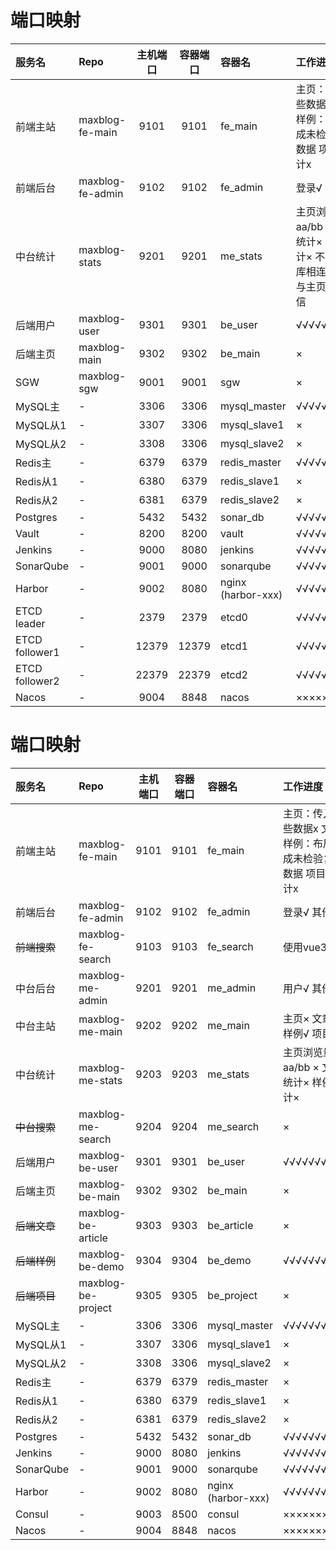 # 端口映射

| 服务名            | Repo             | 主机端口  | 容器端口  | 容器名                | 工作进度                                        |
|:---------------|:-----------------|:-----:|:-----:|:-------------------|:--------------------------------------------|
| 前端主站           | maxblog-fe-main  | 9101  | 9101  | fe_main            | 主页：传入哪些数据x 文章× 样例：布局完成未检验复杂数据 项目× 统计x       |
| 前端后台           | maxblog-fe-admin | 9102  | 9102  | fe_admin           | 登录√ 其他x                                     |
| 中台统计           | maxblog-stats    | 9201  | 9201  | me_stats           | 主页浏览量aa/bb ×  文章统计× 样例统计× 不与数据库相连，直接与主页后端通信 |
| 后端用户           | maxblog-user     | 9301  | 9301  | be_user            | √√√√√√√√√                                   |
| 后端主页           | maxblog-main     | 9302  | 9302  | be_main            | ×                                           |
| SGW            | maxblog-sgw      | 9001  | 9001  | sgw                | ×                                           |
| MySQL主         | -                | 3306  | 3306  | mysql_master       | √√√√√√√√√√                                  |
| MySQL从1        | -                | 3307  | 3306  | mysql_slave1       | ×                                           |
| MySQL从2        | -                | 3308  | 3306  | mysql_slave2       | ×                                           |
| Redis主         | -                | 6379  | 6379  | redis_master       | √√√√√√√√√√                                  |
| Redis从1        | -                | 6380  | 6379  | redis_slave1       | ×                                           |
| Redis从2        | -                | 6381  | 6379  | redis_slave2       | ×                                           |
| Postgres       | -                | 5432  | 5432  | sonar_db           | √√√√√√√√√√                                  |
| Vault          | -                | 8200  | 8200  | vault              | √√√√√√√√√√                                  |
| Jenkins        | -                | 9000  | 8080  | jenkins            | √√√√√√√√√√                                  |
| SonarQube      | -                | 9001  | 9000  | sonarqube          | √√√√√√√√√√                                  |
| Harbor         | -                | 9002  | 8080  | nginx (harbor-xxx) | √√√√√√√√√√                                  |
| ETCD leader    | -                | 2379  | 2379  | etcd0              | √√√√√√√√√√                                  |
| ETCD follower1 | -                | 12379 | 12379 | etcd1              | √√√√√√√√√√                                  |
| ETCD follower2 | -                | 22379 | 22379 | etcd2              | √√√√√√√√√√                                  |
| Nacos          | -                | 9004  | 8848  | nacos              | ××××××××××                                  |


# 端口映射

| 服务名       | Repo               | 主机端口 | 容器端口 | 容器名                | 工作进度                                  |
|:----------|:-------------------|:----:|:----:|:-------------------|:--------------------------------------|
| 前端主站      | maxblog-fe-main    | 9101 | 9101 | fe_main            | 主页：传入哪些数据x 文章× 样例：布局完成未检验复杂数据 项目× 统计x |
| 前端后台      | maxblog-fe-admin   | 9102 | 9102 | fe_admin           | 登录√ 其他x                               |
| ~~前端搜索~~  | maxblog-fe-search  | 9103 | 9103 | fe_search          | 使用vue3 ×                              |
| 中台后台      | maxblog-me-admin   | 9201 | 9201 | me_admin           | 用户√ 其他×                               |
| 中台主站      | maxblog-me-main    | 9202 | 9202 | me_main            | 主页× 文章× 样例√ 项目×                       |
| 中台统计      | maxblog-me-stats   | 9203 | 9203 | me_stats           | 主页浏览量aa/bb ×  文章统计× 样例统计×             |
| ~~中台搜索~~  | maxblog-me-search  | 9204 | 9204 | me_search          | ×                                     |
| 后端用户      | maxblog-be-user    | 9301 | 9301 | be_user            | √√√√√√√√√                             |
| 后端主页      | maxblog-be-main    | 9302 | 9302 | be_main            | ×                                     |
| ~~后端文章~~  | maxblog-be-article | 9303 | 9303 | be_article         | ×                                     |
| ~~后端样例~~  | maxblog-be-demo    | 9304 | 9304 | be_demo            | √√√√√√√√√                             |
| ~~后端项目~~  | maxblog-be-project | 9305 | 9305 | be_project         | ×                                     |
| MySQL主    | -                  | 3306 | 3306 | mysql_master       | √√√√√√√√√√                            |
| MySQL从1   | -                  | 3307 | 3306 | mysql_slave1       | ×                                     |
| MySQL从2   | -                  | 3308 | 3306 | mysql_slave2       | ×                                     |
| Redis主    | -                  | 6379 | 6379 | redis_master       | ×                                     |
| Redis从1   | -                  | 6380 | 6379 | redis_slave1       | ×                                     |
| Redis从2   | -                  | 6381 | 6379 | redis_slave2       | ×                                     |
| Postgres  | -                  | 5432 | 5432 | sonar_db           | √√√√√√√√√√                            |
| Jenkins   | -                  | 9000 | 8080 | jenkins            | √√√√√√√√√√                            |
| SonarQube | -                  | 9001 | 9000 | sonarqube          | √√√√√√√√√√                            |
| Harbor    | -                  | 9002 | 8080 | nginx (harbor-xxx) | √√√√√√√√√√                            |
| Consul    | -                  | 9003 | 8500 | consul             | ××××××××××                            |
| Nacos     | -                  | 9004 | 8848 | nacos              | ××××××××××                            |
